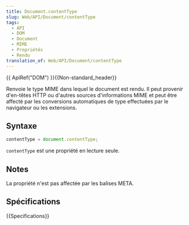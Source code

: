 ```yaml
---
title: Document.contentType
slug: Web/API/Document/contentType
tags:
  - API
  - DOM
  - Document
  - MIME
  - Propriétés
  - Rendu
translation_of: Web/API/Document/contentType
---
```

{{ ApiRef("DOM") }}{{Non-standard_header}}

Renvoie le type MIME dans lequel le document est rendu. Il peut provenir d'en-têtes HTTP ou d'autres sources d'informations MIME et peut être affecté par les conversions automatiques de type effectuées par le navigateur ou les extensions.

## Syntaxe

```js
contentType = document.contentType;
```

`contentType` est une propriété en lecture seule.

## Notes

La propriété n'est pas affectée par les balises META.

## Spécifications

{{Specifications}}
